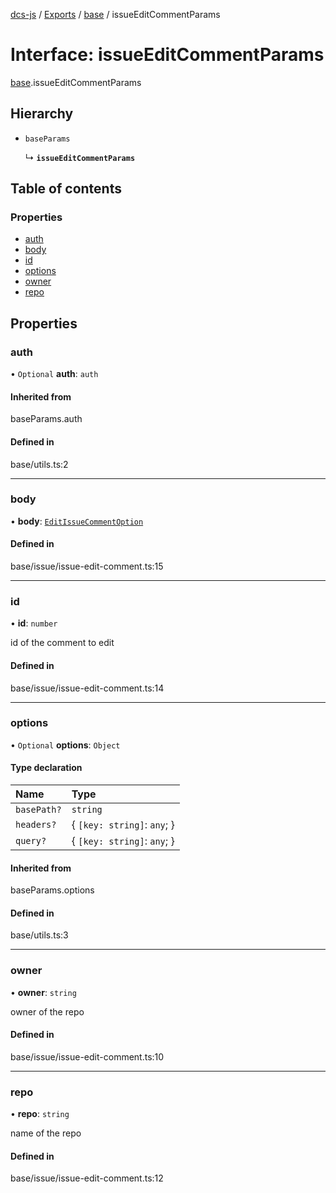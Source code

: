 [dcs-js](../README.md) / [Exports](../modules.md) / [base](../modules/base.md) / issueEditCommentParams

# Interface: issueEditCommentParams

[base](../modules/base.md).issueEditCommentParams

## Hierarchy

- `baseParams`

  ↳ **`issueEditCommentParams`**

## Table of contents

### Properties

- [auth](base.issueEditCommentParams.md#auth)
- [body](base.issueEditCommentParams.md#body)
- [id](base.issueEditCommentParams.md#id)
- [options](base.issueEditCommentParams.md#options)
- [owner](base.issueEditCommentParams.md#owner)
- [repo](base.issueEditCommentParams.md#repo)

## Properties

### <a id="auth" name="auth"></a> auth

• `Optional` **auth**: `auth`

#### Inherited from

baseParams.auth

#### Defined in

base/utils.ts:2

___

### <a id="body" name="body"></a> body

• **body**: [`EditIssueCommentOption`](base.EditIssueCommentOption.md)

#### Defined in

base/issue/issue-edit-comment.ts:15

___

### <a id="id" name="id"></a> id

• **id**: `number`

id of the comment to edit

#### Defined in

base/issue/issue-edit-comment.ts:14

___

### <a id="options" name="options"></a> options

• `Optional` **options**: `Object`

#### Type declaration

| Name | Type |
| :------ | :------ |
| `basePath?` | `string` |
| `headers?` | { `[key: string]`: `any`;  } |
| `query?` | { `[key: string]`: `any`;  } |

#### Inherited from

baseParams.options

#### Defined in

base/utils.ts:3

___

### <a id="owner" name="owner"></a> owner

• **owner**: `string`

owner of the repo

#### Defined in

base/issue/issue-edit-comment.ts:10

___

### <a id="repo" name="repo"></a> repo

• **repo**: `string`

name of the repo

#### Defined in

base/issue/issue-edit-comment.ts:12
